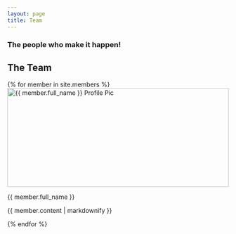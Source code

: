 ```yaml
---
layout: page
title: Team
---
```


<section class="content-section section-team" id="team">
  <div class="container text-center">
    <div class="content-section-heading">
      <h3 class="text-secondary mb-0">The people who make it happen!</h3>
      <h2 class="mb-5">The Team</h2>
    </div>
    <div class="row">
    {% for member in site.members %}
      <div class="col-md-4">
        <div class="card mb-4 box-shadow">
          <img class="card-img-top" data-src="{{ member.photo }}" alt="{{ member.full_name }} Profile Pic" style="height: 225px; width: 100%; display: block;" src="{{ member.photo }}" data-holder-rendered="true">
          <div class="card-body">
            <p class="card-name">
              {{ member.full_name }}
            </p>
            <p class="card-text">{{ member.content | markdownify }}</p>
            <div class="social-icons text-center">
              <a href="{{ member.github }}" target="_blank" class="fa fa-github"></a>
              <a href="{{ member.twitter }}" target="_blank" class="fa fa-twitter"></a>
              <a href="{{ member.linkedin }}" target="_blank" class="fa fa-linkedin"></a>
            </div>
          </div>
        </div>
      </div>
    {% endfor %}
    </div>
  </div>
</section>